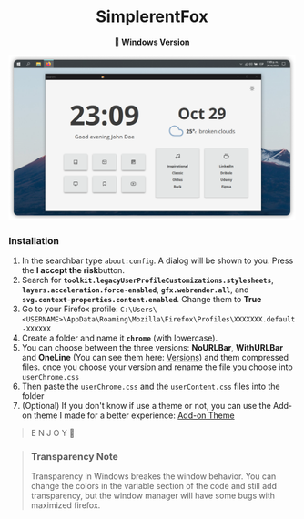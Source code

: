 <div align="center">
<h1>SimplerentFox</h1>
<b>🦊 Windows Version</b>
</div>

![](../Images/Windows.png)

### Installation

1. In the searchbar type `about:config`. A dialog will be shown to you. Press the **I accept the risk**button.
2. Search for **`toolkit.legacyUserProfileCustomizations.stylesheets`**, **`layers.acceleration.force-enabled`**, **`gfx.webrender.all`**, and **`svg.context-properties.content.enabled`**. Change them to **True**
3. Go to your Firefox profile: `C:\Users\<USERNAME>\AppData\Roaming\Mozilla\Firefox\Profiles\XXXXXXX.default-XXXXXX`
4. Create a folder and name it **`chrome`** (with lowercase).
5. You can choose between the three versions: **NoURLBar**, **WithURLBar** and **OneLine** (You can see them here: [Versions](#three-versions)) and them compressed files. once you choose your version  and rename the file you choose into `userChrome.css` 
6. Then paste the `userChrome.css` and the `userContent.css` files into the folder
7. (Optional) If you don't know if use a theme or not, you can use the Add-on theme I made for a better experience: [Add-on Theme](https://addons.mozilla.org/en-US/firefox/addon/simplerentfox/)
 
> E N J O Y 🦊

> ### Transparency Note
>
> Transparency in Windows breakes the window behavior. You can change the colors in the variable section of the code and still add transparency, but the window manager will have some bugs with maximized firefox.